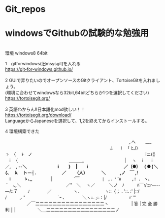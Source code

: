 # Git_repos
<h1>windowsでGithubの試験的な勉強用</h1>
<br>
環境 windows8 64bit

1　gitforwindows(旧msysgit)を入れる<br>
https://git-for-windows.github.io/<br>
<br>
2 GUIで弄りたいのでオープンソースのGitクライアント、TortoiseGitを入れましょう。<br>
(環境に合わせてwindowsなら32bit,64bitどちらか1つを選択してください)<br>
https://tortoisegit.org/<br>
<br>
3 英語わからん!!日本語化mod欲しい！！<br>
https://tortoisegit.org/download/<br>
LanguageからJapaneseを選択して、1,2を終えてからインストールする。<br>

4 環境構築できた


　 　 　 　　　　　　　 　 　　　　　　　　　　　　　　　　 ,.へ
　　___ 　　　　　　　 　 　 　 　 　　　　　　　　　　　　ﾑ　　i
　「 ﾋ_i〉　　　 　 　　　　　　 　 　　　　　　　　　　　　 ゝ　〈
　ﾄ　ノ 　　　　　　　　　　　　　　　　　　　　　　　　　　iニ(()
　i 　{ 　 　　　　　　　 　　　＿＿＿_ 　 　　　　　　　　| 　ヽ
　i　　i　　　 　　　　　　　／__,　 , ‐-＼ 　 　 　 　 　　i 　　}
　|　　 i　　　　　　 　　／（●) 　 ( ● )＼　　　　　　 {､　 λ
　ト－┤.　　　　　　／ 　 　（__人__） 　　　＼　　　 ,ノ　￣ ,!
　i　　　ゝ､_ 　　　　|　　　　　´￣` 　 　　　　|　,. '´ﾊ　　　,!
.　ヽ、 　　　｀`　､,__＼ 　　 　 　　　　　 　 ／"　＼ 　ヽ／
　　　＼ノ　ﾉ　　　ﾊ￣r/:::r―--―/::７　　 ﾉ　　　　／
　 　　 　 ヽ.　　　　　　ヽ::〈； . '::. :' |::/　　 /　　　,. "
　　　　　　　 `ｰ ､　　　　＼ヽ::. ;::：|/　　　　　ｒ'"
　　　　　／￣二二二二二二二二二二二二二二二二ヽ
　　　　　| 答 |        完  全  勝  利        │|
　　　　　＼＿二二二二二二二二二二二二二二二二ノ



